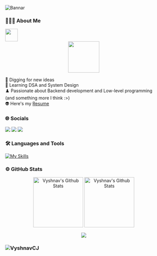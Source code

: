 
![Bannar](https://github.com/VyshnavCJ/VyshnavCJ/assets/69347001/84edeb3a-8534-44d3-a7ad-afdaae7c032a)

### 👨🏻‍💻  About Me
<img src="https://readme-typing-svg.herokuapp.com?vCenter=true&width=500&lines=Backend+Engineer;" height="40"/>
<div id="header" align="center">
  <img src="https://media.giphy.com/media/3wsrhM8EFqSprUAxbv/giphy.gif" width="100"/>
</div>

🔭 Digging for new ideas \
🌱 Learning DSA and System Design \
♟️ Passionate about Backend development and Low-level programming (and something more I think :>) \
👽 Here's my [Resume](https://drive.google.com/file/d/1o7OorlTqBC8SjWs9Mg7MyzsqhfM1mvCB/view?usp=sharing) 

### 🌐 Socials
<div>
  <a href="mailto:vyshnavjenilkumarcc@gmail.com"><img src="https://img.shields.io/badge/-vyshnavjenilkumarcc%40gmail.com-7B83EB?&style=for-the-badge&logo=Gmail&logoColor=red" ></a>  
  <a href="https://www.linkedin.com/in/vyshnavcj"><img src="https://img.shields.io/badge/Vyshnav C J-%230077B5.svg?&style=for-the-badge&logo=linkedin&logoColor=white" ></a> 
  <a href="https://twitter.com/Vyshnav_C_J"><img src="https://img.shields.io/badge/Vyshnav C J-%23000000.svg?&style=for-the-badge&logo=X&logoColor=white"></a>
</div>

### 🛠 Languages and Tools
[![My Skills](https://skillicons.dev/icons?i=cpp,c,cs,js,ts,mysql,css,html,nodejs,express,mongodb,dotnet,jest,postman,git,neovim,linux,bash&theme=dark)](https://skillicons.dev)



### ⚙️ GitHub Stats
<div>
  <p align="center">
    <img height="160" alt="Vyshnav's Github Stats" src="https://github-readme-stats-sigma-five.vercel.app/api?username=VyshnavCJ&theme=dark&show_icons=true&count_private=true&include_all_commits=true" />    <img alt="Vyshnav's Github Stats" height="160" src="https://github-readme-stats.vercel.app/api/top-langs/?username=VyshnavCJ&theme=dark&hide_border=false&include_all_commits=true&count_private=true&layout=compact" />
  </p>  
  <p align="center">
        <img src="https://github-readme-streak-stats.herokuapp.com/?user=VyshnavCJ&theme=dark&hide_border=false"/>
  </p>
</div>

<h3><p> <img src="https://komarev.com/ghpvc/?username=VyshnavCJ&label=Profile%20views&color=6805D3&style=flat" alt="VyshnavCJ" /> </p></h3>

